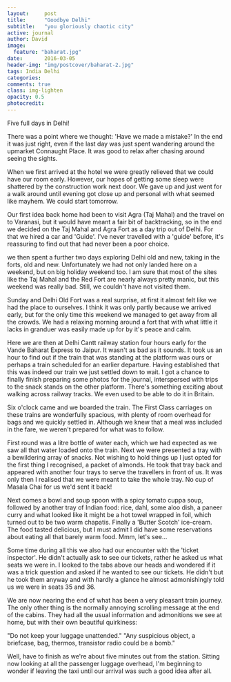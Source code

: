 ```yaml
---
layout:     post
title:      "Goodbye Delhi"
subtitle:   "you gloriously chaotic city"
active: journal
author: David
image:
  feature: "baharat.jpg"
date:       2016-03-05 
header-img: "img/postcover/baharat-2.jpg"
tags: India Delhi
categories: 
comments: true
class: img-lighten 
opacity: 0.5
photocredit:
---
```


Five full days in Delhi!

There was a point where we thought: 'Have we made a mistake?' In the end it was just right, even if the last day was just spent wandering around the upmarket Connaught Place. It was good to relax after chasing around seeing the sights.

When we first arrived at the hotel we were greatly relieved that we could have our room early. However, our hopes of getting some sleep were shattered by the construction work next door. We gave up and just went for a walk around until evening got close up and personal with what seemed like mayhem. We could start tomorrow.

Our first idea back home had been to visit Agra (Taj Mahal) and the travel on to Varanasi, but it would have meant a fair bit of backtracking, so in the end we decided on the Taj Mahal and Agra Fort as a day trip out of Delhi. For that we hired a car and 'Guide'. I've never travelled with a 'guide' before, it's reassuring to find out that had never been a poor choice. 

we then spent a further two days exploring Delhi old and new, taking in the forts, old and new. Unfortunately we had not only landed here on a weekend, but on big holiday weekend too. I am sure that most of the sites like the Taj Mahal and the Red Fort are nearly always pretty manic, but this weekend was really bad. Still, we couldn't have not visited them. 

Sunday and Delhi Old Fort was a real surprise, at first it almost felt like we had the place to ourselves. I think it was only partly because we arrived early, but for the only time this weekend we managed to get away from all the crowds. We had a relaxing morning around a fort that with what little it lacks in granduer was easily made up for by it's peace and calm.

Here we are then at Delhi Cantt railway station four hours early for the Vande Baharat Express to Jaipur. It wasn't as bad as it sounds. It took us an hour to find out if the train that was standing at the platform was ours or perhaps a train scheduled for an earlier departure. Having established that this was indeed our train we just settled down to wait. I got a chance to finally finish preparing some photos for the journal, interspersed with trips to the snack stands on the other platform. There's something exciting about walking across railway tracks. We even used to be able to do it in Britain.

Six o'clock came and we boarded the train. The First Class carriages on these trains are wonderfully spacious, with plenty of room overhead for bags and we quickly settled in. Although we knew that a meal was included in the fare, we weren't prepared for what was to follow.

First round was a litre bottle of water each, which we had expected as we saw all that water loaded onto the train. Next we were presented a tray with a bewildering array of snacks. Not wishing to hold things up I just opted for the first thing I recognised, a packet of almonds. He took that tray back and appeared with another four trays to serve the travellers in front of us. It was only then I realised that we were meant to take the whole tray. No cup of Masala Chai for us we'd sent it back!

Next comes a bowl and soup spoon with a spicy tomato cuppa soup, followed by another tray of Indian food: rice, dahl, some aloo dish, a paneer curry and what looked like it might be a hot towel wrapped in foil, which turned out to be two warm chapatis. Finally a 'Butter Scotch' ice-cream. The food tasted delicious, but I must admit I did have some reservations about eating all that barely warm food. Mmm, let's see...

Some time during all this we also had our encounter with the 'ticket inspector'. He didn't actually ask to see our tickets, rather he asked us what seats we were in. I looked to the tabs above our heads and wondered if it was a trick question and asked if he wanted to see our tickets. He didn't but he took them anyway and with hardly a glance he almost admonishingly told us we were in seats 35 and 36.

We are now nearing the end of what has been a very pleasant train journey. The only other thing is the normally annoying scrolling message at the end of the cabins. They had all the usual information and admonitions we see at home, but with their own beautiful quirkiness:

"Do not keep your luggage unattended."
"Any suspicious object, a briefcase, bag, thermos, transistor radio could be a bomb."

Well, have to finish as we're about five minutes out from the station. Sitting now looking at all the passenger luggage overhead, I'm beginning to wonder if leaving the taxi until our arrival was such a good idea after all.



